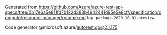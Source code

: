 Generated from https://github.com/Azure/azure-rest-api-specs/tree/0b17e6a5e811fd7b122d383b4942441d95e5e8cf//specification/compute/resource-manager/readme.md tag: `package-2020-10-01-preview`

Code generator @microsoft.azure/autorest.go@2.1.175


